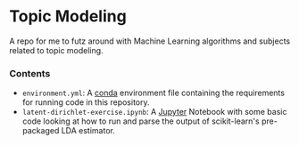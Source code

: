 # Topic Modeling

A repo for me to futz around with Machine Learning algorithms and subjects related to topic modeling.

### Contents
- `environment.yml`: A [conda](https://conda.io/docs/) environment file containing
  the requirements for running code in this repository.
- `latent-dirichlet-exercise.ipynb`: A [Jupyter](http://jupyter.org/) Notebook with some basic code looking at how to run and parse the output of scikit-learn's pre-packaged LDA estimator.
